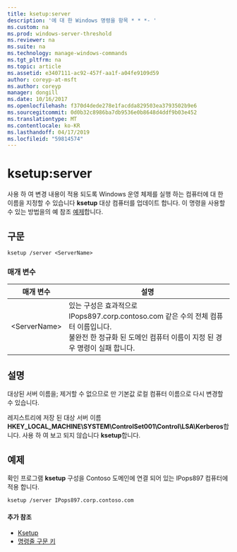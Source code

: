 ```yaml
---
title: ksetup:server
description: '에 대 한 Windows 명령을 항목 * * *- '
ms.custom: na
ms.prod: windows-server-threshold
ms.reviewer: na
ms.suite: na
ms.technology: manage-windows-commands
ms.tgt_pltfrm: na
ms.topic: article
ms.assetid: e3407111-ac92-457f-aa1f-a04fe9109d59
author: coreyp-at-msft
ms.author: coreyp
manager: dongill
ms.date: 10/16/2017
ms.openlocfilehash: f370d4dede278e1facdda829503ea3793502b9e6
ms.sourcegitcommit: 0d0b32c8986ba7db9536e0b8648d4ddf9b03e452
ms.translationtype: MT
ms.contentlocale: ko-KR
ms.lasthandoff: 04/17/2019
ms.locfileid: "59814574"
---
```

# <a name="ksetupserver"></a>ksetup:server



사용 하 여 변경 내용이 적용 되도록 Windows 운영 체제를 실행 하는 컴퓨터에 대 한 이름을 지정할 수 있습니다 **ksetup** 대상 컴퓨터를 업데이트 합니다. 이 명령을 사용할 수 있는 방법을의 예 참조 [예제](#BKMK_Examples)합니다.

## <a name="syntax"></a>구문

```
ksetup /server <ServerName>
```

### <a name="parameters"></a>매개 변수

|매개 변수|설명|
|---------|-----------|
|\<ServerName>|있는 구성은 효과적으로 IPops897.corp.contoso.com 같은 수의 전체 컴퓨터 이름입니다.</br>불완전 한 정규화 된 도메인 컴퓨터 이름이 지정 된 경우 명령이 실패 합니다.|

## <a name="remarks"></a>설명

대상된 서버 이름을; 제거할 수 없으므로 만 기본값 로컬 컴퓨터 이름으로 다시 변경할 수 있습니다.

레지스트리에 저장 된 대상 서버 이름 **HKEY_LOCAL_MACHINE\SYSTEM\ControlSet001\Control\LSA\Kerberos**합니다. 사용 하 여 보고 되지 않습니다 **ksetup**합니다.

## <a name="BKMK_Examples"></a>예제

확인 프로그램 **ksetup** 구성을 Contoso 도메인에 연결 되어 있는 IPops897 컴퓨터에 적용 합니다.
```
ksetup /server IPops897.corp.contoso.com
```

#### <a name="additional-references"></a>추가 참조

-   [Ksetup](ksetup.md)
-   [명령줄 구문 키](command-line-syntax-key.md)